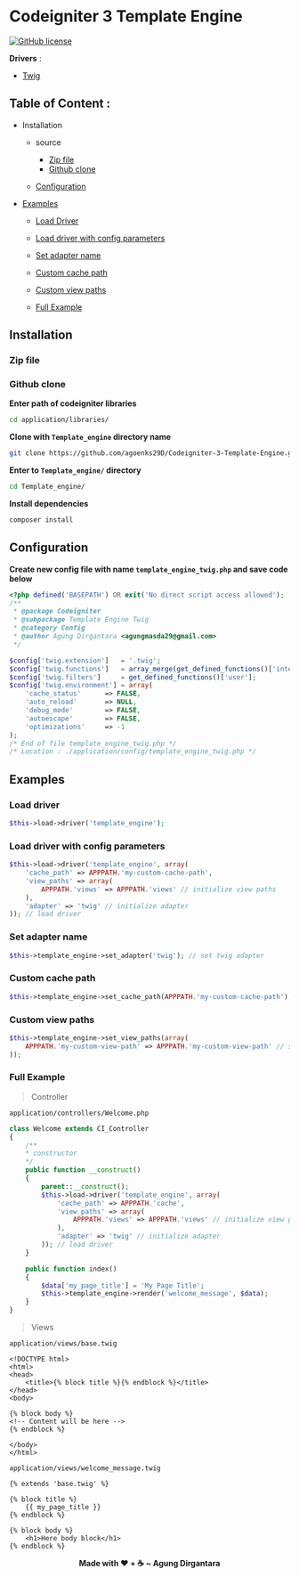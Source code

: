 # Codeigniter 3 Template Engine

[![GitHub license](https://img.shields.io/github/license/agoenks29D/Codeigniter-3-Template-Engine?label=License&style=plastic)](https://github.com/agoenks29D/Codeigniter-3-Template-Engine/blob/main/LICENSE)

**Drivers** : 

- [Twig](https://twig.symfony.com)

## Table of Content : 

- Installation

	- source

		- [Zip file](#Zip-file)
		- [Github clone](#github-clone)

	- [Configuration](#configuration)

- [Examples](#examples)

	- [Load Driver](#load-driver)

	- [Load driver with config parameters](#load-driver-with-config-parameters)

	- [Set adapter name](#set-adapter-name)

	- [Custom cache path](#custom-cache-path)

	- [Custom view paths](#custom-view-paths)

	- [Full Example](#full-example)

## Installation

### Zip file

### Github clone

**Enter path of codeigniter libraries**

```bash
cd application/libraries/
```

**Clone with `Template_engine` directory name**

```bash
git clone https://github.com/agoenks29D/Codeigniter-3-Template-Engine.git "Template_engine"
```

**Enter to `Template_engine/` directory**

```bash
cd Template_engine/
```

**Install dependencies**

```bash
composer install
```

## Configuration

**Create new config file with name `template_engine_twig.php` and save code below**

```php
<?php defined('BASEPATH') OR exit('No direct script access allowed');
/**
 * @package Codeigniter
 * @subpackage Template Engine Twig
 * @category Config
 * @author Agung Dirgantara <agungmasda29@gmail.com>
 */

$config['twig.extension'] 	= '.twig';
$config['twig.functions']	= array_merge(get_defined_functions()['internal'],get_defined_functions()['user']);
$config['twig.filters']		= get_defined_functions()['user'];
$config['twig.environment'] = array(
	'cache_status'      => FALSE,
	'auto_reload'       => NULL,
	'debug_mode'        => FALSE,
	'autoescape'        => FALSE,
	'optimizations'     => -1
);
/* End of file template_engine_twig.php */
/* Location : ./application/config/template_engine_twig.php */
```

## Examples

### Load driver

```php
$this->load->driver('template_engine');
```

### Load driver with config parameters

```php
$this->load->driver('template_engine', array(
	'cache_path' => APPPATH.'my-custom-cache-path',
	'view_paths' => array(
		APPPATH.'views' => APPPATH.'views' // initialize view paths
	),
	'adapter' => 'twig' // initialize adapter
)); // load driver
```

### Set adapter name

```php
$this->template_engine->set_adapter('twig'); // set twig adapter
```

### Custom cache path

```php
$this->template_engine->set_cache_path(APPPATH.'my-custom-cache-path'); // set custom cache path
```

### Custom view paths

```php
$this->template_engine->set_view_paths(array(
	APPPATH.'my-custom-view-path' => APPPATH.'my-custom-view-path' // set custom view path
));
```

### Full Example

> Controller

`application/controllers/Welcome.php`

```php
class Welcome extends CI_Controller
{
	/**
	* constructor
	*/
	public function __construct()
	{
		parent::__construct();
		$this->load->driver('template_engine', array(
			'cache_path' => APPPATH.'cache',
			'view_paths' => array(
				APPPATH.'views' => APPPATH.'views' // initialize view paths
			),
			'adapter' => 'twig' // initialize adapter
		)); // load driver
	}

	public function index()
	{
		$data['my_page_title'] = 'My Page Title';
		$this->template_engine->render('welcome_message', $data);
	}
}
```

> Views

`application/views/base.twig`

```twig
<!DOCTYPE html>
<html>
<head>
	<title>{% block title %}{% endblock %}</title>
</head>
<body>

{% block body %}
<!-- Content will be here -->
{% endblock %}

</body>
</html>
```

`application/views/welcome_message.twig`

```twig
{% extends 'base.twig' %}

{% block title %}
	{{ my_page_title }}
{% endblock %}

{% block body %}
	<h1>Here body block</h1>
{% endblock %}
```

<p align="center"><b>Made with ❤️ + ☕ ~ Agung Dirgantara</b></p>